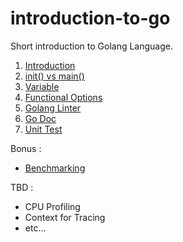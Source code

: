 # introduction-to-go

Short introduction to Golang Language.
1. [Introduction](https://github.com/patrickalexander-tiket/introduction-to-go/tree/master/0-intro)
2. [init() vs main()](https://github.com/patrickalexander-tiket/introduction-to-go/tree/master/1-init-vs-main)
3. [Variable](https://github.com/patrickalexander-tiket/introduction-to-go/tree/master/2-private-vs-public)
4. [Functional Options](https://github.com/patrickalexander-tiket/introduction-to-go/tree/master/4-functional-options)
5. [Golang Linter](https://github.com/patrickalexander-tiket/introduction-to-go/tree/master/5-golang-linter)
6. [Go Doc](https://github.com/patrickalexander-tiket/introduction-to-go/tree/master/6-godoc)
7. [Unit Test](https://github.com/patrickalexander-tiket/introduction-to-go/tree/master/7-unit-test)
   
Bonus : 
- [Benchmarking](https://github.com/patrickalexander-tiket/introduction-to-go/tree/master/bonus-benchmarking)

TBD : 
- CPU Profiling
- Context for Tracing
- etc...